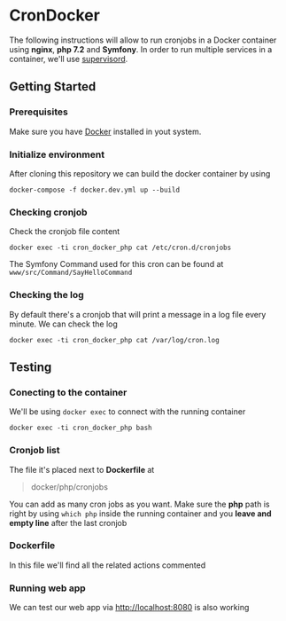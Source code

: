 # CronDocker


The following instructions will allow to run cronjobs in a Docker container using **nginx**, **php 7.2** and **Symfony**. In order to run multiple services in a container, we'll use [supervisord](https://docs.docker.com/config/containers/multi-service_container/).


## Getting Started

### Prerequisites

Make sure you have [Docker](https://www.docker.com/) installed in yout system.

### Initialize environment

After cloning this repository we can build the docker container by using

```
docker-compose -f docker.dev.yml up --build
```

### Checking cronjob

Check the cronjob file content

```
docker exec -ti cron_docker_php cat /etc/cron.d/cronjobs
```

The Symfony Command used for this cron can be found at `www/src/Command/SayHelloCommand`

### Checking the log

By default there's a cronjob that will print a message in a log file every minute. We can check the log

```
docker exec -ti cron_docker_php cat /var/log/cron.log
```

## Testing

### Conecting to the container 

We'll be using `docker exec` to connect with the running container

```
docker exec -ti cron_docker_php bash
```

### Cronjob list

The file it's placed next to **Dockerfile** at

> docker/php/cronjobs

You can add as many cron jobs as you want. Make sure the **php** path is right by using `which php` inside the running container and you **leave and empty line** after the last cronjob

### Dockerfile

In this file we'll find all the related actions commented

### Running web app

We can test our web app via [http://localhost:8080](http://localhost:8080) is also working